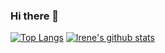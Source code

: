### Hi there 👋

<!--
**irenebm/irenebm** is a ✨ _special_ ✨ repository because its `README.md` (this file) appears on your GitHub profile.

Here are some ideas to get you started:

- 🔭 I’m currently working on ...
- 🌱 I’m currently learning ...
- 👯 I’m looking to collaborate on ...
- 🤔 I’m looking for help with ...
- 💬 Ask me about ...
- 📫 How to reach me: ...
- 😄 Pronouns: ...
- ⚡ Fun fact: ...
-->

[![Top Langs](https://github-readme-stats.vercel.app/api/top-langs/?username=irenebm&layout=compact)](https://github.com/anuraghazra/github-readme-stats)
[![Irene's github stats](https://github-readme-stats.vercel.app/api?username=irenebm&show_icons=true&theme=radical)](https://github.com/anuraghazra/github-readme-stats)

